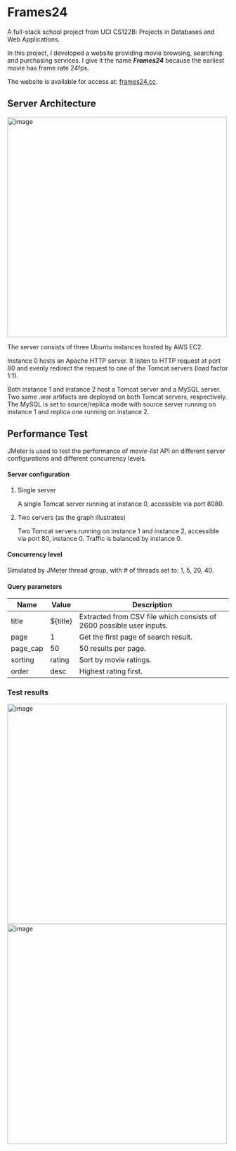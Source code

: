# Frames24

A full-stack school project from UCI CS122B: Projects in Databases and Web Applications. 

In this project, I developed a website providing movie browsing, searching and purchasing services. I give it the name ***Frames24*** because the earliest movie has frame rate 24fps. 

The website is available for access at: [frames24.cc](http://frames24.cc).

## Server Architecture

<img src="https://user-images.githubusercontent.com/52809000/88956766-b429a200-d252-11ea-835a-10081b526d75.png" alt="image" width="500px" />

The server consists of three Ubuntu instances hosted by AWS EC2. 

Instance 0 hosts an Apache HTTP server. It listen to HTTP request at port 80 and evenly redirect the request to one of the Tomcat servers (load factor 1:1). 

Both instance 1 and instance 2 host a Tomcat server and a MySQL server. Two same .war artifacts are deployed on both Tomcat servers, respectively. The MySQL is set to source/replica mode with source server running on instance 1 and replica one running on instance 2.

## Performance Test

JMeter is used to test the performance of *movie-list* API on different server configurations and different concurrency levels. 

#### Server configuration

1. Single server

   A single Tomcat server running at instance 0, accessible via port 8080. 

2. Two servers (as the graph illustrates)

   Two Tomcat servers running on instance 1 and instance 2, accessible via port 80, instance 0. Traffic is balanced by instance 0. 

#### Concurrency level

Simulated by JMeter thread group, with # of threads set to: 1, 5, 20, 40.

#### Query parameters

| Name     | Value    | Description                                                  |
| -------- | -------- | ------------------------------------------------------------ |
| title    | ${title} | Extracted from CSV file which consists of 2600 possible user inputs. |
| page     | 1        | Get the first page of search result.                         |
| page_cap | 50       | 50 results per page.                                         |
| sorting  | rating   | Sort by movie ratings.                                       |
| order    | desc     | Highest rating first.                                        |

### Test results

<img src="https://user-images.githubusercontent.com/52809000/88957722-31a1e200-d254-11ea-8712-45e53f2716c6.png" alt="image" width="500px" />

<img src="https://user-images.githubusercontent.com/52809000/88957736-38c8f000-d254-11ea-856d-405a7853916a.png" alt="image" width="500px" />

